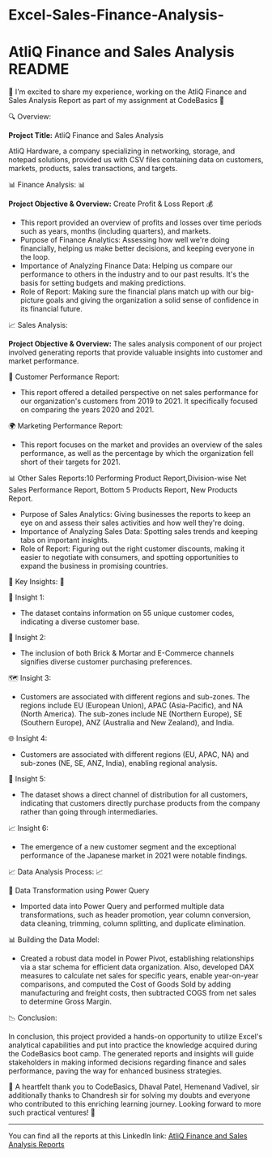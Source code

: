 # Excel-Sales-Finance-Analysis-
# AtliQ Finance and Sales Analysis README

🚀 I'm excited to share my experience, working on the AtliQ Finance and Sales Analysis Report as part of my assignment at CodeBasics 🚀

🔍 Overview:

**Project Title:** AtliQ Finance and Sales Analysis

AtliQ Hardware, a company specializing in networking, storage, and notepad solutions, provided us with CSV files containing data on customers, markets, products, sales transactions, and targets.

📊 Finance Analysis: 📊

**Project Objective & Overview:** Create Profit & Loss Report 💰
- This report provided an overview of profits and losses over time periods such as years, months (including quarters), and markets.
- Purpose of Finance Analytics: Assessing how well we're doing financially, helping us make better decisions, and keeping everyone in the loop.
- Importance of Analyzing Finance Data: Helping us compare our performance to others in the industry and to our past results. It's the basis for setting budgets and making predictions.
- Role of Report: Making sure the financial plans match up with our big-picture goals and giving the organization a solid sense of confidence in its financial future.

📈 Sales Analysis:

**Project Objective & Overview:** The sales analysis component of our project involved generating reports that provide valuable insights into customer and market performance.

💼 Customer Performance Report:
- This report offered a detailed perspective on net sales performance for our organization's customers from 2019 to 2021. It specifically focused on comparing the years 2020 and 2021.

🌍 Marketing Performance Report:
- This report focuses on the market and provides an overview of the sales performance, as well as the percentage by which the organization fell short of their targets for 2021.

📊 Other Sales Reports:10 Performing Product Report,Division-wise Net Sales Performance Report, Bottom 5 Products Report, New Products Report.

- Purpose of Sales Analytics: Giving businesses the reports to keep an eye on and assess their sales activities and how well they're doing.
- Importance of Analyzing Sales Data: Spotting sales trends and keeping tabs on important insights.
- Role of Report: Figuring out the right customer discounts, making it easier to negotiate with consumers, and spotting opportunities to expand the business in promising countries.

🔑 Key Insights: 🔑

🧩 Insight 1:
- The dataset contains information on 55 unique customer codes, indicating a diverse customer base.

🏬 Insight 2:
- The inclusion of both Brick & Mortar and E-Commerce channels signifies diverse customer purchasing preferences.

🗺️ Insight 3:
- Customers are associated with different regions and sub-zones. The regions include EU (European Union), APAC (Asia-Pacific), and NA (North America). The sub-zones include NE (Northern Europe), SE (Southern Europe), ANZ (Australia and New Zealand), and India.

🌐 Insight 4:
- Customers are associated with different regions (EU, APAC, NA) and sub-zones (NE, SE, ANZ, India), enabling regional analysis.

🤝 Insight 5:
- The dataset shows a direct channel of distribution for all customers, indicating that customers directly purchase products from the company rather than going through intermediaries.

📈 Insight 6:
- The emergence of a new customer segment and the exceptional performance of the Japanese market in 2021 were notable findings.

📈 Data Analysis Process: 📈

🔀 Data Transformation using Power Query
- Imported data into Power Query and performed multiple data transformations, such as header promotion, year column conversion, data cleaning, trimming, column splitting, and duplicate elimination.

📊 Building the Data Model:
- Created a robust data model in Power Pivot, establishing relationships via a star schema for efficient data organization. Also, developed DAX measures to calculate net sales for specific years, enable year-on-year comparisons, and computed the Cost of Goods Sold by adding manufacturing and freight costs, then subtracted COGS from net sales to determine Gross Margin.

📉 Conclusion:

In conclusion, this project provided a hands-on opportunity to utilize Excel's analytical capabilities and put into practice the knowledge acquired during the CodeBasics boot camp. The generated reports and insights will guide stakeholders in making informed decisions regarding finance and sales performance, paving the way for enhanced business strategies.

🙌 A heartfelt thank you to CodeBasics, Dhaval Patel, Hemenand Vadivel, sir additionally thanks to Chandresh sir for solving my doubts and everyone who contributed to this enriching learning journey. Looking forward to more such practical ventures! 🙌

---

You can find all the reports at this LinkedIn link: [AtliQ Finance and Sales Analysis Reports](https://www.linkedin.com/feed/update/urn:li:activity:7118518857501175809/)

